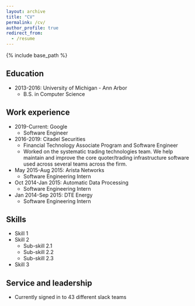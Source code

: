 ```yaml
---
layout: archive
title: "CV"
permalink: /cv/
author_profile: true
redirect_from:
  - /resume
---
```


{% include base_path %}

## Education
* 2013-2016: University of Michigan - Ann Arbor
	*	B.S. in Computer Science

## Work experience
* 2019-Current: Google
  * Software Engineer
* 2016-2019: Citadel Securities
  * Financial Technology Associate Program and Software Engineer
  * Worked on the systematic trading technologies team. We help maintain and improve the core quoter/trading infrastructure software used across several teams across the firm.
* May 2015-Aug 2015: Arista Networks
  * Software Engineering Intern
* Oct 2014-Jan 2015: Automatic Data Processing
  * Software Engineering Intern
* Jan 2014-Sep 2015: DTE Energy
  * Software Engineering Intern

## Skills
* Skill 1
* Skill 2
  * Sub-skill 2.1
  * Sub-skill 2.2
  * Sub-skill 2.3
* Skill 3

## Service and leadership
* Currently signed in to 43 different slack teams

